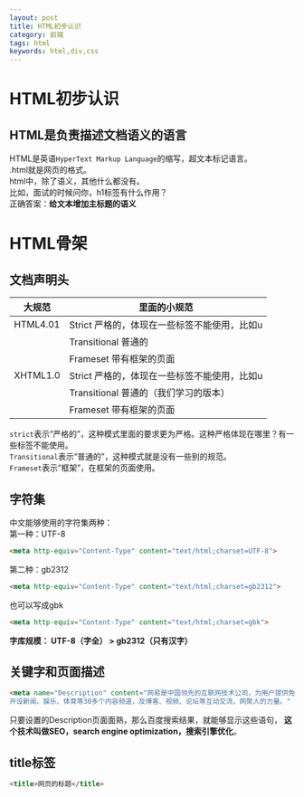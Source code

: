 ```yaml
---
layout: post
title: HTML初步认识
category: 前端
tags: html
keywords: html,div,css
---
```



# HTML初步认识    
## HTML是负责描述文档语义的语言   
  HTML是英语`HyperText Markup Language`的缩写，超文本标记语言。  
  .html就是网页的格式。  
  html中，除了语义，其他什么都没有。  
  比如，面试的时候问你，h1标签有什么作用？  
  正确答案：**给文本增加主标题的语义**
# HTML骨架  
## 文档声明头   

  大规范   | 里面的小规范                                          |     
  ---------|-------------------------------------------------    |    
  HTML4.01 | Strict        严格的，体现在一些标签不能使用，比如u    |    
           | Transitional   普通的                               |  
           | Frameset       带有框架的页面                        |    
  XHTML1.0 | Strict          严格的，体现在一些标签不能使用，比如u  |  
           | Transitional    普通的（我们学习的版本）              |    
           | Frameset      带有框架的页面 |   
  `strict`表示“严格的”，这种模式里面的要求更为严格。这种严格体现在哪里？有一些标签不能使用。  
  `Transitional`表示“普通的”，这种模式就是没有一些别的规范。  
  `Frameset`表示“框架”，在框架的页面使用。  
## 字符集  
  中文能够使用的字符集两种：  
  第一种：UTF-8  
  ```html
  <meta http-equiv="Content-Type" content="text/html;charset=UTF-8">  
  ```
  第二种：gb2312  
  ```html
  <meta http-equiv="Content-Type" content="text/html;charset=gb2312">  
  ```
  也可以写成gbk  
  ```html
  <meta http-equiv="Content-Type" content="text/html;charset=gbk">  
  ```  
  **字库规模：  UTF-8（字全） > gb2312（只有汉字）**  
## 关键字和页面描述  
  ```html
  <meta name="Description" content="网易是中国领先的互联网技术公司，为用户提供免费邮箱、游戏、搜索引擎服务，
  开设新闻、娱乐、体育等30多个内容频道，及博客、视频、论坛等互动交流，网聚人的力量。" />
  ```  
  只要设置的Description页面面熟，那么百度搜索结果，就能够显示这些语句，
  **这个技术叫做SEO，search engine optimization，搜索引擎优化**。  
## title标签   
  ```html
  <title>网页的标题</title>
  ```  
